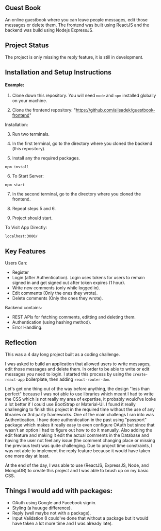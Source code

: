 ## Guest Book


An online guestbook where you can leave people messages, edit those messages or delete them. The frontend was built using ReactJS and the backend was build using Nodejs ExpressJS.

## Project Status

The project is only missing the reply feature, it is still in development.

## Installation and Setup Instructions

#### Example:  

1) Clone down this repository. You will need `node` and `npm` installed globally on your machine.

2) Clone the frontend repository: "https://github.com/alisadek/guestbook-frontend"

Installation:
  
3) Run two terminals.


4) In the first terminal, go to the directory where you cloned the backend (this repository).

5) Install any the required packages.

`npm install`

6) To Start Server:

`npm start`  

7) In the second terminal, go to the directory where you cloned the frontend.

8) Repeat steps 5 and 6.

9) Project should start.

To Visit App Directly:

`localhost:3000/`  

## Key Features
Users Can:
- Register
- Login (after Authentication). Login uses tokens for users to remain signed in and get signed out after token expires (1 hour).
- Write new comments (only while logged in).
- Edit comments (Only the ones they wrote).
- Delete comments (Only the ones they wrote).

Backend contains:
- REST APIs for fetching comments, editting and deleting them.
- Authentication (using hashing method).
- Error Handling.

## Reflection  

This was a 4 day long project built as a coding challenge.   

I was asked to build an application that allowed users to write messages, edit those messages and delete them. In order to be able to write or edit messages you need to login. I started this process by using the `create-react-app` boilerplate, then adding `react-router-dom`.

Let's get one thing out of the way before anything, the design "less than perfect" because I was not able to use libraries which meant I had to write the CSS which is not really my area of expertise, it probably would've looke a lot better if I could use BootStrap or Material-UI.
I found it really challenging to finish this project in the required time without the use of any libraries or 3rd party frameworks. One of the main challengs I ran into was Authentication. I have done authentication in the past using "passport" package which makes it really easy to even configure OAuth but since that wasn't an option I had to figure out how to do it manually. Also adding the edit feature and making it edit the actual comments in the Database and having the user not feel any issue (the comment changing place or missing the previous text) was quite challenging. Due to project time constraints, I was not able to implement the reply feature because it would have taken one more day at least.

At the end of the day, I was able to use (ReactJS, ExpressJS, Node, and MongoDB) to create this project and I was able to brush up on my basic CSS.

## Things I would add with packages:

- OAuth using Google and Facebook signin.
- Styling (a huuuge difference).
- Reply  (well maybe not with a package).
- Input Validation (I could've done that without a package but it would have taken a lot more time and I was already late).

